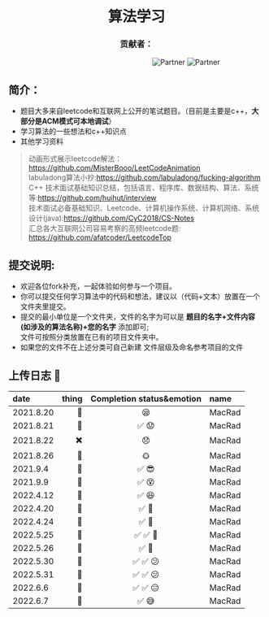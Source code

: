 <h1 align="center">算法学习</h1>  
<h3 align="center">贡献者：</h1>  


&#8195; &#8195; &#8195; &#8195; &#8195;&#8195; &#8195; &#8195; &#8195; &#8195; &#8195; &#8195; &#8195; &#8195; &#8195; &#8195; ![Partner](https://img.shields.io/badge/Boy:-MacRad-red.svg?colorA=48D1CC) ![Partner](https://img.shields.io/badge/Girl:-Trista--lover%20-orange.svg?colorA=FFB6C1)  

## 简介：
* 题目大多来自leetcode和互联网上公开的笔试题目。（目前是主要是c++，__大部分是ACM模式可本地调试__）   
* 学习算法的一些想法和c++知识点 
* 其他学习资料   
> 动画形式展示leetcode解法：https://github.com/MisterBooo/LeetCodeAnimation  
> labuladong算法小抄:https://github.com/labuladong/fucking-algorithm  
> C++ 技术面试基础知识总结，包括语言、程序库、数据结构、算法、系统等:https://github.com/huihut/interview  
> 技术面试必备基础知识、Leetcode、计算机操作系统、计算机网络、系统设计(java):https://github.com/CyC2018/CS-Notes  
> 汇总各大互联网公司容易考察的高频leetcode题: https://github.com/afatcoder/LeetcodeTop  
 
## 提交说明:
* 欢迎各位fork补充，一起体验如何参与一个项目。  
* 你可以提交任何学习算法中的代码和想法，建议以（代码+文本）放置在一个文件夹里提交。
* 提交的最小单位是一个文件夹，文件的名字为可以是 __题目的名字+文件内容(如涉及的算法名称)+您的名字__ 添加即可;  
  文件可按照分类放置在已有的项目文件夹中。 
* 如果您的文件不在上述分类可自己新建 文件层级及命名参考项目的文件 
&nbsp; 

## 上传日志 :tada:  
<div align="center">
  
|   date      |  thing      |  Completion status&emotion               |name     |
|  :----     |   ---:       | :----:                                   | :----   |
| 2021.8.20   |  :memo:     | :sleepy:                                 |  MacRad |
| 2021.8.21   |  :memo:     |  :white_check_mark: :worried:            |MacRad   |
| 2021.8.22   |  :heavy_multiplication_x:     |  :disappointed:  |MacRad   |
| 2021.8.26   | :bug:     |   :sun_with_face:                   | MacRad  |
| 2021.9.4    |  :memo:     | :white_check_mark: :sunglasses:          | MacRad  |
| 2021.9.9    |  :memo:     | :white_check_mark:      :dizzy_face:     | MacRad  |  
| 2022.4.12    |  :memo:    | :white_check_mark:      :satisfied:      | MacRad  | 
| 2022.4.20    |  :memo:    | :white_check_mark:      :facepunch:      | MacRad  |  
| 2022.4.24    |  :memo:    | :white_check_mark:      :facepunch:      | MacRad  |
| 2022.5.25    |  :memo:    | :white_check_mark:   :white_check_mark:     :facepunch:  | MacRad  |
| 2022.5.26    |  :memo:    | :white_check_mark:     :facepunch:      | MacRad  |
| 2022.5.30    |  :memo:    | :white_check_mark:  :white_check_mark:   :confused:      | MacRad  |
| 2022.5.31    |  :memo:    | :white_check_mark:  :white_check_mark:   :confused:      | MacRad  |
| 2022.6.6     |  :memo:    | :white_check_mark:  :white_check_mark:   :neutral_face:  | MacRad  |
| 2022.6.7     |  :memo:    | :white_check_mark:     :sweat_smile:  | MacRad  |
 <div>


